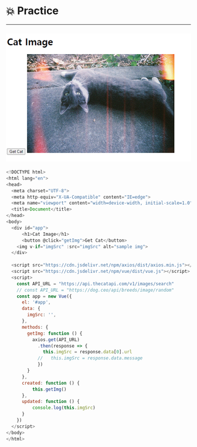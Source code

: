 # :boom: Practice

---



### 					![image-20211104152241760](1104_practice.assets/image-20211104152241760.png)															



```javascript
<!DOCTYPE html>
<html lang="en">
<head>
  <meta charset="UTF-8">
  <meta http-equiv="X-UA-Compatible" content="IE=edge">
  <meta name="viewport" content="width=device-width, initial-scale=1.0">
  <title>Document</title>
</head>
<body>
  <div id="app">
      <h1>Cat Image</h1>
      <button @click="getImg">Get Cat</button>
    <img v-if="imgSrc" :src="imgSrc" alt="sample img">
  </div>

  <script src="https://cdn.jsdelivr.net/npm/axios/dist/axios.min.js"></script>
  <script src="https://cdn.jsdelivr.net/npm/vue/dist/vue.js"></script>
  <script>
    const API_URL = "https://api.thecatapi.com/v1/images/search"
    // const API_URL = "https://dog.ceo/api/breeds/image/random"
    const app = new Vue({
      el: '#app',
      data: {
        imgSrc: '',
      },
      methods: {
        getImg: function () {
          axios.get(API_URL)
            .then(response => {
              this.imgSrc = response.data[0].url
            //   this.imgSrc = response.data.message  
            })
        }
      },
      created: function () {
          this.getImg()
      },
      updated: function () {
          console.log(this.imgSrc)
      }
    })
  </script>
</body>
</html>

```

​																															

​																																					

